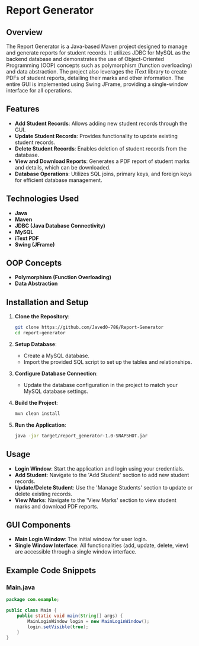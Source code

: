 # Report Generator

## Overview
The Report Generator is a Java-based Maven project designed to manage and generate reports for student records. It utilizes JDBC for MySQL as the backend database and demonstrates the use of Object-Oriented Programming (OOP) concepts such as polymorphism (function overloading) and data abstraction. The project also leverages the iText library to create PDFs of student reports, detailing their marks and other information. The entire GUI is implemented using Swing JFrame, providing a single-window interface for all operations.

## Features
- **Add Student Records**: Allows adding new student records through the GUI.
- **Update Student Records**: Provides functionality to update existing student records.
- **Delete Student Records**: Enables deletion of student records from the database.
- **View and Download Reports**: Generates a PDF report of student marks and details, which can be downloaded.
- **Database Operations**: Utilizes SQL joins, primary keys, and foreign keys for efficient database management.

## Technologies Used
- **Java**
- **Maven**
- **JDBC (Java Database Connectivity)**
- **MySQL**
- **iText PDF**
- **Swing (JFrame)**

## OOP Concepts
- **Polymorphism (Function Overloading)**
- **Data Abstraction**

## Installation and Setup
1. **Clone the Repository**:
    ```bash
    git clone https://github.com/Javed0-786/Report-Generator
    cd report-generator
    ```

2. **Setup Database**:
    - Create a MySQL database.
    - Import the provided SQL script to set up the tables and relationships.

3. **Configure Database Connection**:
    - Update the database configuration in the project to match your MySQL database settings.

4. **Build the Project**:
    ```bash
    mvn clean install
    ```

5. **Run the Application**:
    ```bash
    java -jar target/report_generator-1.0-SNAPSHOT.jar
    ```

## Usage
- **Login Window**: Start the application and login using your credentials.
- **Add Student**: Navigate to the 'Add Student' section to add new student records.
- **Update/Delete Student**: Use the 'Manage Students' section to update or delete existing records.
- **View Marks**: Navigate to the 'View Marks' section to view student marks and download PDF reports.

## GUI Components
- **Main Login Window**: The initial window for user login.
- **Single Window Interface**: All functionalities (add, update, delete, view) are accessible through a single window interface.

## Example Code Snippets
### Main.java
```java
package com.example;

public class Main {
    public static void main(String[] args) {
        MainLoginWindow login = new MainLoginWindow();
        login.setVisible(true);
    }
}
